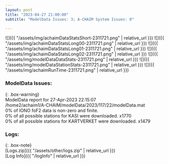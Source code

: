 ```yaml
---
layout: post
title: "2023-04-27 21:00:00"
subtitle: "ModelData Issues: 3; A-CHAIM System Issues: 0"

---
```


![]({{ "/assets/img/achaimDataStatsShort-2311721.png" | relative_url }})
![]({{ "/assets/img/achaimDataStatsLong00-2311721.png" | relative_url }})
![]({{ "/assets/img/achaimDataStatsLong01-2311721.png" | relative_url }})
![]({{ "/assets/img/achaimDataStatsLong02-2311721.png" | relative_url }})
![]({{ "/assets/img/modelDataDataStats-2311721.png" | relative_url }})
![]({{ "/assets/img/modelDataStationStats-2311721.png" | relative_url }})
![]({{ "/assets/img/achaimRunTime-2311721.png" | relative_url }})


### ModelData Issues:  
  
{: .box-warning}  
 ModelData report for 27-Apr-2023 22:15:07   
 /home2/achaim1/A-CHAIM/modelData/2023/117/22/modelData.mat   
 0% of IONO foF2 data is non-zero and finite.   
 0% of all possible stations for KASI were downloaded. x1770   
 0% of all possible stations for KARTVERKET were downloaded. x1479   
  


### Logs:  
  
{: .box-note}  
[Logs.zip]({{ "/assets/other/logs.zip" | relative_url }})  
[Log Info]({{ "/logInfo" | relative_url }})  
